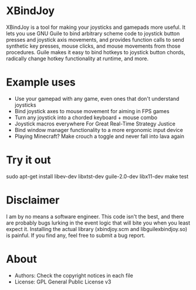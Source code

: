 XBindJoy
========

XBindJoy is a tool for making your joysticks and gamepads more
useful. It lets you use GNU Guile to bind arbitrary scheme code to
joystick button presses and joystick axis movements, and provides
function calls to send synthetic key presses, mouse clicks, and mouse
movements from those procedures. Guile makes it easy to bind hotkeys
to joystick button chords, radically change hotkey functionality at
runtime, and more.

Example uses
============

* Use your gamepad with any game, even ones that don't understand joysticks
* Bind joystick axes to mouse movement for aiming in FPS games
* Turn any joystick into a chorded keyboard + mouse combo
* Joystick macros everywhere For Great Real-Time Strategy Justice
* Bind window manager functionality to a more ergonomic input device
* Playing Minecraft? Make crouch a toggle and never fall into lava again

Try it out
==========

  sudo apt-get install libev-dev libxtst-dev guile-2.0-dev libx11-dev
  make test

Disclaimer
==========

I am by no means a software engineer. This code isn't the best, and
there are probably bugs lurking in the event logic that will bite you
when you least expect it. Installing the actual library (xbindjoy.scm
and libguilexbindjoy.so) is painful. If you find any, feel free to
submit a bug report.

About
=====

* Authors:      Check the copyright notices in each file
* License:      GPL General Public License v3